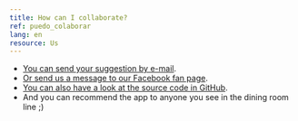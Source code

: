 ```yaml
---
title: How can I collaborate?
ref: puedo_colaborar
lang: en
resource: Us
---
```


* [You can send your suggestion by e-mail](mailto:alex.sai95@gmail.com?cc=julieta.raw@gmail.com&subject=%5BUNCmorfi%5D).
* [Or send us a message to our Facebook fan page](https://fb.me/UNCmorfi).
* [You can also have a look at the source code in GitHub](https://github.com/AIDEA775/UNCmorfi).
* And you can recommend the app to anyone you see in the dining room line ;)
